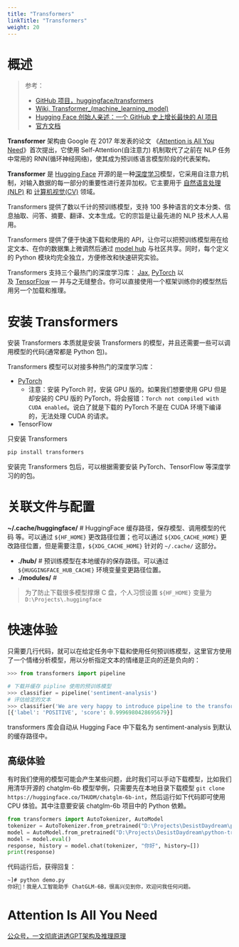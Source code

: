 ```yaml
---
title: "Transformers"
linkTitle: "Transformers"
weight: 20
---
```


# 概述

> 参考：
>
> - [GitHub 项目，huggingface/transformers](https://github.com/huggingface/transformers)
> - [Wiki, Transformer_(machine_learning_model)](https://en.wikipedia.org/wiki/Transformer_(machine_learning_model))
> - [Hugging Face 创始人亲述：一个 GitHub 史上增长最快的 AI 项目](https://my.oschina.net/oneflow/blog/5525728)
> - [官方文档](https://huggingface.co/docs/transformers/index)

**Transformer** 架构由 Google 在 2017 年发表的论文 《[Attention is All You Need](https://arxiv.org/abs/1706.03762)》首次提出，它使用 Self-Attention(自注意力) 机制取代了之前在 NLP 任务中常用的 RNN(循环神经网络)，使其成为预训练语言模型阶段的代表架构。

**Transformer** 是 [Hugging Face](/docs/12.AI/Hugging%20Face.md) 开源的是一种[深度学习](/docs/12.AI/机器学习/深度学习.md)模型，它采用自注意力机制，对输入数据的每一部分的重要性进行差异加权。它主要用于 [自然语言处理(NLP)](/docs/12.AI/自然语言处理/自然语言处理.md) 和 [计算机视觉(CV)](/docs/12.AI/计算机视觉/计算机视觉.md) 领域。

Transformers 提供了数以千计的预训练模型，支持 100 多种语言的文本分类、信息抽取、问答、摘要、翻译、文本生成。它的宗旨是让最先进的 NLP 技术人人易用。

Transformers 提供了便于快速下载和使用的 API，让你可以把预训练模型用在给定文本、在你的数据集上微调然后通过 [model hub](https://huggingface.co/models) 与社区共享。同时，每个定义的 Python 模块均完全独立，方便修改和快速研究实验。

Transformers 支持三个最热门的深度学习库： [Jax](https://jax.readthedocs.io/en/latest/), [PyTorch](https://pytorch.org/) 以及 [TensorFlow](https://www.tensorflow.org/) — 并与之无缝整合。你可以直接使用一个框架训练你的模型然后用另一个加载和推理。

# 安装 Transformers

安装 Transformers 本质就是安装 Transformers 的模型，并且还需要一些可以调用模型的代码(通常都是 Python 包)。

Transformers 模型可以对接多种热门的深度学习库：

- [PyTorch](/docs/12.AI/机器学习/PyTorch.md)
  - 注意：安装 PyTorch 时，安装 GPU 版的。如果我们想要使用 GPU 但是却安装的 CPU 版的 PyTorch，将会报错：`Torch not compiled with CUDA enabled`。说白了就是下载的 PyTorch 不是在 CUDA 环境下编译的，无法处理 CUDA 的请求。
- TensorFlow

只安装 Transformers

```bash
pip install transformers
```

安装完 Transformers 包后，可以根据需要安装 PyTorch、TensorFlow 等深度学习的的包。

# 关联文件与配置

**~/.cache/huggingface/** # HuggingFace 缓存路径，保存模型、调用模型的代码 等。可以通过 `${HF_HOME}` 更改路径位置；也可以通过 `${XDG_CACHE_HOME}` 更改路径位置，但是需要注意，`${XDG_CACHE_HOME}` 针对的 `~/.cache/` 这部分。

- **./hub/** # 预训练模型在本地缓存的保存路径。可以通过 `${HUGGINGFACE_HUB_CACHE}` 环境变量变更路径位置。
- **./modules/** #

> 为了防止下载很多模型撑爆 C 盘，个人习惯设置 `${HF_HOME}` 变量为 `D:\Projects\.huggingface`

# 快速体验

只需要几行代码，就可以在给定任务中下载和使用任何预训练模型，这里官方使用了一个情绪分析模型，用以分析指定文本的情绪是正向的还是负向的：

```python
>>> from transformers import pipeline

# 下载并缓存 pipline 使用的预训练模型
>>> classifier = pipeline('sentiment-analysis')
# 评估给定的文本
>>> classifier('We are very happy to introduce pipeline to the transformers repository.')
[{'label': 'POSITIVE', 'score': 0.9996980428695679}]
```

transformers 库会自动从 Hugging Face 中下载名为 sentiment-analysis 到默认的缓存路径中。

## 高级体验

有时我们使用的模型可能会产生某些问题，此时我们可以手动下载模型，比如我们用清华开源的 chatglm-6b 模型举例，只需要先在本地目录下载模型 `git clone https://huggingface.co/THUDM/chatglm-6b-int`，然后运行如下代码即可使用 CPU 体验。其中注意要安装 chatglm-6b 项目中的 Python 依赖。

```python
from transformers import AutoTokenizer, AutoModel
tokenizer = AutoTokenizer.from_pretrained("D:\Projects\DesistDaydream\python-transformers\chatglm-6b-int4", trust_remote_code=True)
model = AutoModel.from_pretrained("D:\Projects\DesistDaydream\python-transformers\chatglm-6b-int4",trust_remote_code=True).float()
model = model.eval()
response, history = model.chat(tokenizer, "你好", history=[])
print(response)
```

代码运行后，获得回复：

```bash
~]# python demo.py
你好👋！我是人工智能助手 ChatGLM-6B，很高兴见到你，欢迎问我任何问题。
```

# Attention Is All You Need

[公众号，一文彻底讲透GPT架构及推理原理](https://mp.weixin.qq.com/s/moVLtn0_necwuyxdIlosSg)


